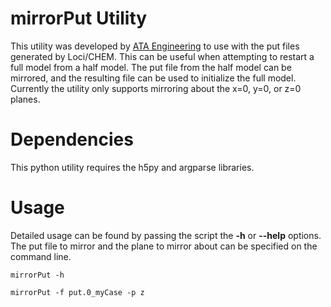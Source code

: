 # mirrorPut Utility
This utility was developed by [ATA Engineering](http://www.ata-e.com) to use
with the put files generated by Loci/CHEM. This can be useful when attempting
to restart a full model from a half model. The put file from the half model
can be mirrored, and the resulting file can be used to initialize the full 
model. Currently the utility only supports mirroring about the x=0, y=0, or
z=0 planes.

# Dependencies
This python utility requires the h5py and argparse libraries.

# Usage
Detailed usage can be found by passing the script the **-h** or **--help** 
options. The put file to mirror and the plane to mirror about can be specified 
on the command line.

```
mirrorPut -h
```
```
mirrorPut -f put.0_myCase -p z
```

